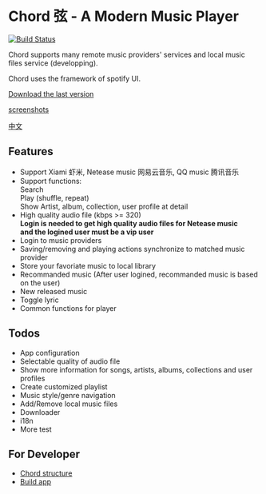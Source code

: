 # Chord 弦 - A Modern Music Player

[![Build Status](https://travis-ci.org/PeterDing/chord.svg?branch=master)](https://travis-ci.org/PeterDing/chord)

Chord supports many remote music providers' services and local music files service (developping).

Chord uses the framework of spotify UI.

[Download the last version](https://github.com/PeterDing/chord/releases)

[screenshots](docs/screenshots.md)

[中文](README_ZH.md)

## Features

* Support Xiami 虾米, Netease music 网易云音乐, QQ music 腾讯音乐
* Support functions:  
  Search  
  Play (shuffle, repeat)  
  Show Artist, album, collection, user profile at detail
* High quality audio file (kbps >= 320)  
  **Login is needed to get high quality audio files for Netease music**  
  **and the logined user must be a vip user**
* Login to music providers
* Saving/removing and playing actions synchronize to matched music provider
* Store your favoriate music to local library
* Recommanded music (After user logined, recommanded music is based on the user)
* New released music
* Toggle lyric
* Common functions for player

## Todos

- App configuration
- Selectable quality of audio file
- Show more information for songs, artists, albums, collections and user profiles
- Create customized playlist
- Music style/genre navigation
- Add/Remove local music files
- Downloader
- i18n
- More test

## For Developer

- [Chord structure](docs/chord.md)
- [Build app](docs/build.md)

